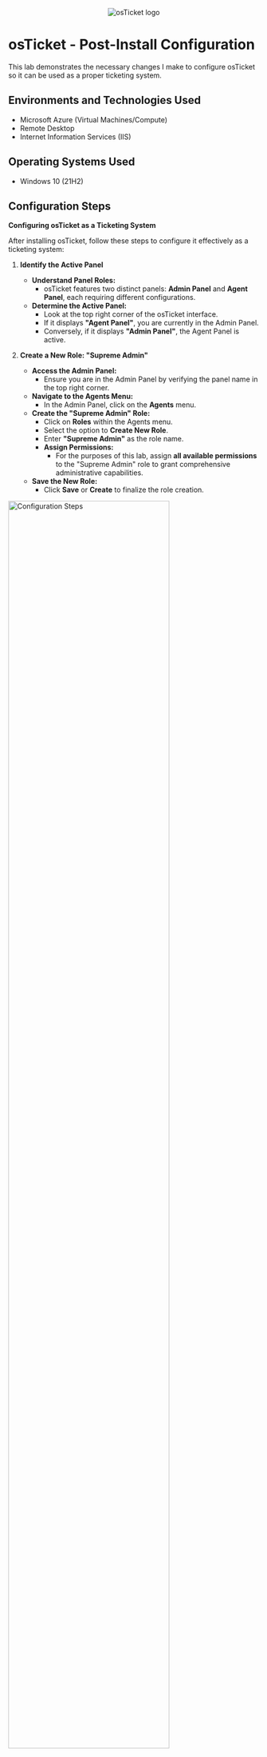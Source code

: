 <p align="center">
<img src="https://i.imgur.com/Clzj7Xs.png" alt="osTicket logo"/>
</p>

<h1>osTicket - Post-Install Configuration</h1>
This lab demonstrates the necessary changes I make to configure osTicket so it can be used as a proper ticketing system.<br />

<h2>Environments and Technologies Used</h2>

- Microsoft Azure (Virtual Machines/Compute)
- Remote Desktop
- Internet Information Services (IIS)

<h2>Operating Systems Used </h2>

- Windows 10</b> (21H2)

<h2>Configuration Steps</h2>

**Configuring osTicket as a Ticketing System**

After installing osTicket, follow these steps to configure it effectively as a ticketing system:

1. **Identify the Active Panel**
   - **Understand Panel Roles:**
     - osTicket features two distinct panels: **Admin Panel** and **Agent Panel**, each requiring different configurations.
   - **Determine the Active Panel:**
     - Look at the top right corner of the osTicket interface.
     - If it displays **"Agent Panel"**, you are currently in the Admin Panel.
     - Conversely, if it displays **"Admin Panel"**, the Agent Panel is active.

2. **Create a New Role: "Supreme Admin"**
   - **Access the Admin Panel:**
     - Ensure you are in the Admin Panel by verifying the panel name in the top right corner.
   - **Navigate to the Agents Menu:**
     - In the Admin Panel, click on the **Agents** menu.
   - **Create the "Supreme Admin" Role:**
     - Click on **Roles** within the Agents menu.
     - Select the option to **Create New Role**.
     - Enter **"Supreme Admin"** as the role name.
     - **Assign Permissions:**
       - For the purposes of this lab, assign **all available permissions** to the "Supreme Admin" role to grant comprehensive administrative capabilities.
   - **Save the New Role:**
     - Click **Save** or **Create** to finalize the role creation.
<p>
<img src="https://i.imgur.com/S33TPEZ.png" height="80%" width="80%" alt="Configuration Steps"/>
<img src="https://i.imgur.com/7HyoONM.png" height="80%" width="80%" alt="Configuration Steps"/>
</p>

**Creating a New Department for System Administrators in osTicket**

To establish a dedicated Department for System Administrators within osTicket, follow these professional steps:

1. **Access the Admin Panel**
   - Log in to the osTicket **Admin Panel** using your administrative credentials.

2. **Navigate to the Agents Menu**
   - In the Admin Panel, locate and click on the **Agents** menu to access agent-related settings.

3. **Open the Departments Section**
   - Within the Agents menu, select **Departments** to view and manage existing departments.

4. **Create a New Department**
   - Click on the **Add Department** button.
   - Enter **System Administrators** as the **Department Name**.
   - Configure any additional settings as required, such as assigning default email addresses or associating specific groups.

5. **Save the New Department**
   - After entering the necessary information, click **Save** or **Create** to finalize the creation of the **System Administrators** department.

<p>
<img src="https://i.imgur.com/EQnl5rh.png" height="80%" width="80%" alt="Configuration Steps"/>
</p>

**Creating a Level II Support Team in osTicket**

To enhance support capabilities, we will create a new Level II Support Team to complement the existing Level I Support Team within osTicket. Follow the steps below to set up the Level II Support Team effectively.

### **Steps:**

1. **Access the Admin Panel**
   - **Log In:**
     - Open your web browser and navigate to your osTicket installation.
     - Enter your administrative credentials to log into the **Admin Panel**.

2. **Navigate to the Agents Menu**
   - **Open Agents Settings:**
     - In the Admin Panel, locate and click on the **Agents** menu. This section manages all agent-related configurations.

3. **Open the Teams Section**
   - **Access Teams Management:**
     - Within the Agents menu, select **Teams**. This will display a list of existing support teams.

4. **Create a New Level II Support Team**
   - **Add New Team:**
     - Click on the **Add Team** button to initiate the creation of a new support team.
   - **Configure Team Details:**
     - **Team Name:** Enter **"Level II Support"** as the team name.
     - **Description:** Optionally, provide a description outlining the responsibilities and scope of the Level II Support Team.
     - **Assign Departments:** Associate the team with relevant departments (e.g., **System Administrators**) to ensure proper ticket routing.
     - **Set Permissions:** Define the permissions and access levels for team members to manage tickets effectively.
   - **Save the Team:**
     - After configuring the details, click **Save** or **Create** to finalize the creation of the **Level II Support** team.

5. **Assign Agents to the Level II Support Team**
   - **Select Team Members:**
     - Navigate to the **Agents** section within the **Teams** menu.
     - Select the **Level II Support** team and click on **Manage Agents**.
   - **Add Agents:**
     - Choose the agents who will be part of the Level II Support Team and assign them to the team.
     - Confirm the assignments by clicking **Add** or **Save**.

6. **Verify Team Creation**
   - **Review Teams:**
     - Return to the **Teams** section to ensure that the **Level II Support** team appears in the list with the correct configurations.
   - **Test Ticket Routing:**
     - Submit a test ticket to verify that it is correctly routed to the **Level II Support** team based on the defined departments and permissions.

<img src="https://i.imgur.com/d7WuRn8.png" height="80%" width="80%" alt="Configuration Steps"/>

**Creating New Agents in osTicket**

To ensure efficient ticket management, it is essential to create new agent accounts within osTicket. Follow the steps below to add new agents, such as Jane Doe and John Doe, to your ticketing system.

### **Steps:**

1. **Access the Admin Panel**
   - **Log In:**
     - Open your web browser and navigate to your osTicket installation.
     - Enter your administrative credentials to log into the **Admin Panel**.

2. **Navigate to the Agents Menu**
   - **Open Agents Settings:**
     - In the Admin Panel, locate and click on the **Agents** menu. This section manages all agent-related configurations.

3. **Add New Agents**
   - **Initiate Agent Creation:**
     - Click on the **Add New Agent** button to begin creating a new agent account.
   
   - **Enter Agent Credentials:**
     - **Full Name:** Enter the agent's full name (e.g., **Jane Doe**).
     - **Email Address:** Provide a valid email address for the agent.
     - **Username:** Assign a unique username for the agent.
     - **Password:** Set a strong password for the agent account.
     - **Confirm Password:** Re-enter the password to confirm.
   
   - **Assign Roles and Permissions:**
     - Select the appropriate **role** for the agent (e.g., **Agent**, **Supervisor**).
     - Configure **permissions** based on the agent's responsibilities within the support structure.
   
   - **Save the Agent Account:**
     - After entering all necessary information, click **Save** or **Create** to finalize the agent account creation.

4. **Verify Agent Accounts**
   - **Review Agents List:**
     - Ensure that the newly created agents (**Jane Doe** and **John Doe**) appear in the **Agents** list.
   
   - **Assign to Departments or Teams:**
     - If applicable, assign the agents to specific **departments** or **teams** to streamline ticket distribution and management.

<p>
<img src="https://i.imgur.com/UnYyh3B.png" height="80%" width="80%" alt="Configuration Steps"/>
<img src="https://i.imgur.com/k0lElHH.png" height="80%" width="80%" alt="Configuration Steps"/>
</p>

**Creating New Users in osTicket**

In this step, we will create new user accounts in osTicket to enable users to submit tickets, which agents can then receive and triage efficiently.

### **Steps:**

1. **Access the Agents Panel**
   - **Log In:**
     - Open your web browser and navigate to your osTicket installation.
     - Enter your administrative credentials to log into the **Admin Panel**.
   
2. **Open the Users Menu**
   - **Navigate to Users:**
     - In the **Admin Panel**, locate and click on the **Agents** menu.
     - From the dropdown, select **Users** to access the user management section.
   
3. **Add New Users**
   - **Initiate User Creation:**
     - Click on the **Add User** button to begin creating a new user account.
   - **Enter User Credentials:**
     - **Full Name:** Enter the user's full name (e.g., **Karen**).
     - **Email Address:** Provide a valid email address for the user.
     - **Username:** Assign a unique username for the user.
     - **Password:** Set a strong password for the account.
     - **Confirm Password:** Re-enter the password to confirm.
   
4. **Finalize User Creation**
   - **Save the Account:**
     - After entering all necessary information, click **Save** or **Create** to finalize the user account creation.
   - **Repeat for Additional Users:**
     - Repeat the above steps to create additional users as needed (e.g., **Ken**).

<p>
<img src="https://i.imgur.com/gHvbfS3.png" height="80%" width="80%" alt="Configuration Steps"/>
</p>

**Creating Service Level Agreements (SLAs) in osTicket**

To effectively categorize tickets based on their level of impact, it is essential to establish Service Level Agreements (SLAs). Follow the steps below to create and configure SLAs within osTicket:

### **Steps:**

1. **Access the Admin Panel**
   - **Log In:**
     - Open your web browser and navigate to your osTicket installation.
     - Enter your administrative credentials to log into the **Admin Panel**.

2. **Navigate to the Manage Menu**
   - **Open Manage Settings:**
     - In the Admin Panel, locate and click on the **Manage** menu to access various management options.

3. **Create New SLAs**
   - **Select SLA Management:**
     - Within the Manage menu, click on **SLA** to access the SLA configuration section.
   - **Add a New SLA:**
     - Click on the **Add SLA** button to initiate the creation of a new Service Level Agreement.
   - **Define SLA Details:**
     - **Name:** Enter the name of the SLA (e.g., **SEV-A**, **SEV-B**, **SEV-C**).
     - **Response Time:** Specify the maximum time allowed to respond to a ticket (e.g., 1 hour for SEV-A).
     - **Resolution Time:** Define the target time to resolve the ticket (e.g., 1 hour for SEV-A).
     - **Priority Levels:** Assign priority levels based on the severity of the ticket.
     - **Description:** Optionally, provide a brief description of the SLA's purpose and criteria.
   - **Save the SLA:**
     - After entering all necessary details, click **Save** to finalize the SLA creation.

4. **Configure SLAs for Different Severity Levels**
   - **Create SEV-A SLA:**
     - **Name:** SEV-A
     - **Resolution Time:** 1 hour
   - **Create SEV-B SLA:**
     - **Name:** SEV-B
     - **Resolution Time:** 4 hours
   - **Create SEV-C SLA:**
     - **Name:** SEV-C
     - **Resolution Time:** 8 hours
   - **Repeat the SLA Creation Process:**
     - Follow the same steps to create each SLA, ensuring that the resolution times align with the intended severity levels.

<img src="https://i.imgur.com/pI1Cf3Q.png" height="80%" width="80%" alt="Configuration Steps"/>

**Creating Help Topics in osTicket**

Help Topics are essential for guiding users to select the appropriate category that accurately describes their issues, enabling agents to understand and address tickets efficiently. Follow the steps below to create new Help Topics within osTicket:

### **Steps:**

1. **Access the Admin Panel**
   - **Log In:**
     - Open your web browser and navigate to your osTicket installation.
     - Enter your administrative credentials to log into the **Admin Panel**.

2. **Navigate to the Manage Menu**
   - **Open Manage Settings:**
     - In the **Admin Panel**, locate and click on the **Manage** menu to access various management options.

3. **Open the Help Topics Section**
   - **Select Help Topics:**
     - Within the **Manage** menu, click on **Help Topics** to view and manage existing help topics.

4. **Create a New Help Topic**
   - **Initiate Help Topic Creation:**
     - Click on the **Add New Help Topic** button to begin creating a new Help Topic.
   
   - **Enter Help Topic Details:**
     - **Topic Name:** Enter the name of the Help Topic (e.g., **Business Critical Outage**, **Personal Computer Issues**, **Equipment Reset**, **Password Request**).
     - **Description:** Optionally, provide a brief description to help users understand when to select this topic.
     - **Category Assignment:** Assign the Help Topic to the relevant category to ensure proper ticket routing.
   
   - **Save the Help Topic:**
     - After entering all necessary information, click **Save** or **Create** to finalize the Help Topic creation.

5. **Repeat for Additional Help Topics**
   - **Add More Topics:**
     - Repeat the above steps to create additional Help Topics as needed, ensuring comprehensive coverage of common user issues.

6. **Verify Help Topics Creation**
   - **Review Help Topics List:**
     - Ensure that all newly created Help Topics appear in the **Help Topics** list with correct names and descriptions.
   - **Test Help Topic Selection:**
     - Submit a test ticket and verify that the Help Topics are available for selection, guiding users to categorize their issues accurately.

<p>
<img src="https://i.imgur.com/v3zTkfy.png" height="80%" width="80%" alt="Configuration Steps"/>
</p>

<h2>osTicket Configurations are Complete</h2>

With all configurations successfully implemented, osTicket is now fully operational as a robust ticketing system. We are equipped to create and triage tickets efficiently, simulating a real-world support environment to ensure effective issue resolution.
